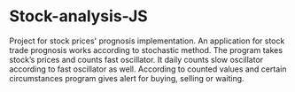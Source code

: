 # Stock-analysis-JS
Project for stock prices' prognosis implementation.
An application for stock trade prognosis works according to stochastic method. The program takes stock’s prices and counts fast oscillator. It daily counts slow oscillator according to fast oscillator as well. According to counted values and certain circumstances program gives alert for buying, selling or waiting.
